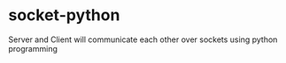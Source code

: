 # socket-python
Server and Client will communicate each other over sockets using python programming
